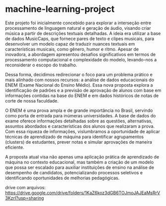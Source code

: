 # machine-learning-project

Este projeto foi inicialmente concebido para explorar a interseção entre processamento de linguagem natural e geração de áudio, visando criar música a partir de descrições textuais detalhadas. A ideia era utilizar a base de dados MusicCaps, que fornece pares de texto e clipes musicais, para desenvolver um modelo capaz de traduzir nuances textuais em características musicais, como gênero, humor e ritmo. Apesar de inovadora, a abordagem apresentou desafios significativos em termos de processamento computacional e complexidade do modelo, levando-nos a reconsiderar o escopo do trabalho.

Dessa forma, decidimos redirecionar o foco para um problema prático e mais alinhado com nossos recursos: a análise de dados educacionais do ENEM (Exame Nacional do Ensino Médio). Essa nova proposta explora a identificação de padrões e a previsão de aprovação de alunos com base em informações contidas na base do ENEM e em dados históricos de notas de corte de nossa faculdade.

O ENEM é uma prova ampla e de grande importância no Brasil, servindo como porta de entrada para inúmeras universidades. A base de dados do exame oferece informações detalhadas sobre as questões, alternativas, assuntos abordados e características dos alunos que realizaram a prova. Com essa riqueza de informações, vislumbramos a oportunidade de aplicar técnicas de aprendizado de máquina para identificar agrupamentos (clusters) de estudantes, prever notas e simular aprovações de maneira eficiente.

A proposta atual visa não apenas uma aplicação prática de aprendizado de máquina no contexto educacional, mas também a criação de um modelo que possa ser escalado para auxiliar instituições de ensino na análise de desempenho de candidatos, potencializando processos seletivos e identificando oportunidades de melhorias pedagógicas.

drive com arquivos: https://drive.google.com/drive/folders/1KaZ6koz3dGB6TOJmoJAJEaMsRrV3KzrI?usp=sharing
